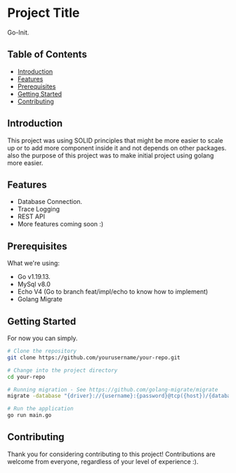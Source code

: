 # Project Title

Go-Init.

## Table of Contents

- [Introduction](#introduction)
- [Features](#features)
- [Prerequisites](#prerequisites)
- [Getting Started](#getting-started)
- [Contributing](#contributing)

## Introduction

This project was using SOLID principles that might be more easier to scale up or to add more component inside it and not depends on other packages. also the purpose of this project was to make initial project using golang more easier.

## Features

- Database Connection.
- Trace Logging
- REST API
- More features coming soon :)

## Prerequisites

What we're using:
- Go v1.19.13.
- MySql v8.0
- Echo V4 (Go to branch feat/impl/echo to know how to implement)
- Golang Migrate

## Getting Started

For now you can simply.

```bash
# Clone the repository
git clone https://github.com/yourusername/your-repo.git

# Change into the project directory
cd your-repo

# Running migration - See https://github.com/golang-migrate/migrate
migrate -database "{driver}://{username}:{password}@tcp({host})/{database_name}" -p {path} up

# Run the application
go run main.go

```

## Contributing

Thank you for considering contributing to this project! Contributions are welcome from everyone, regardless of your level of experience :).
